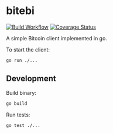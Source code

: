 # bitebi

[![Build Workflow](https://github.com/sshockwave/bitebi/actions/workflows/go.yml/badge.svg)](https://github.com/sshockwave/bitebi/actions/workflows/go.yml)
[![Coverage Status](https://coveralls.io/repos/github/sshockwave/bitebi/badge.svg?branch=main)](https://coveralls.io/github/sshockwave/bitebi?branch=main)

A simple Bitcoin client implemented in go.

To start the client:
```bash
go run ./...
```

## Development

Build binary:
```bash
go build
```

Run tests:
```bash
go test ./...
```
